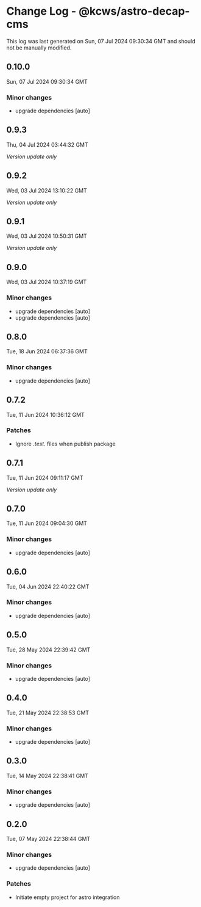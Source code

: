 # Change Log - @kcws/astro-decap-cms

This log was last generated on Sun, 07 Jul 2024 09:30:34 GMT and should not be manually modified.

## 0.10.0
Sun, 07 Jul 2024 09:30:34 GMT

### Minor changes

- upgrade dependencies [auto]

## 0.9.3
Thu, 04 Jul 2024 03:44:32 GMT

_Version update only_

## 0.9.2
Wed, 03 Jul 2024 13:10:22 GMT

_Version update only_

## 0.9.1
Wed, 03 Jul 2024 10:50:31 GMT

_Version update only_

## 0.9.0
Wed, 03 Jul 2024 10:37:19 GMT

### Minor changes

- upgrade dependencies [auto]
- upgrade dependencies [auto]

## 0.8.0
Tue, 18 Jun 2024 06:37:36 GMT

### Minor changes

- upgrade dependencies [auto]

## 0.7.2
Tue, 11 Jun 2024 10:36:12 GMT

### Patches

- Ignore *.test.* files when publish package

## 0.7.1
Tue, 11 Jun 2024 09:11:17 GMT

_Version update only_

## 0.7.0
Tue, 11 Jun 2024 09:04:30 GMT

### Minor changes

- upgrade dependencies [auto]

## 0.6.0
Tue, 04 Jun 2024 22:40:22 GMT

### Minor changes

- upgrade dependencies [auto]

## 0.5.0
Tue, 28 May 2024 22:39:42 GMT

### Minor changes

- upgrade dependencies [auto]

## 0.4.0
Tue, 21 May 2024 22:38:53 GMT

### Minor changes

- upgrade dependencies [auto]

## 0.3.0
Tue, 14 May 2024 22:38:41 GMT

### Minor changes

- upgrade dependencies [auto]

## 0.2.0
Tue, 07 May 2024 22:38:44 GMT

### Minor changes

- upgrade dependencies [auto]

### Patches

- Initiate empty project for astro integration

